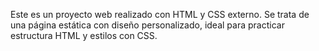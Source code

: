Este es un proyecto web realizado con HTML y CSS externo. Se trata de una página estática con diseño personalizado, ideal para practicar estructura HTML y estilos con CSS.
